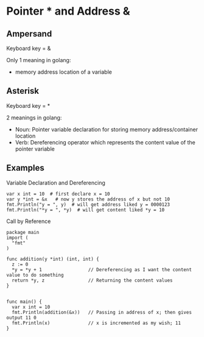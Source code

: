 # Pointer * and Address &

## Ampersand

Keyboard key = &  

Only 1 meaning in golang:  
- memory address location of a variable  

## Asterisk

Keyboard key = *  

2 meanings in golang:  
- Noun: Pointer variable declaration for storing memory address/container location
- Verb: Dereferencing operator which represents the content value of the pointer variable

## Examples

Variable Declaration and Dereferencing

```
var x int = 10  # first declare x = 10
var y *int = &x   # now y stores the address of x but not 10
fmt.Println("y = ", y)  # will get address liked y = 0000123
fmt.Println("*y = ", *y)  # will get content liked *y = 10
```

Call by Reference

```
package main
import (
  "fmt"
)

func addition(y *int) (int, int) {
  z := 0
  *y = *y + 1                 // Dereferencing as I want the content value to do something
  return *y, z                // Returning the content values
}


func main() {
  var x int = 10
  fmt.Println(addition(&x))   // Passing in address of x; then gives output 11 0
  fmt.Println(x)              // x is incremented as my wish; 11
}

```
